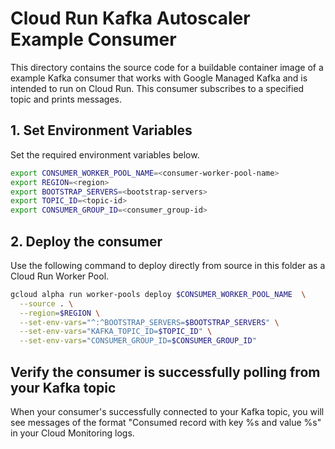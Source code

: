 # Cloud Run Kafka Autoscaler Example Consumer

This directory contains the source code for a buildable container image of a
example Kafka consumer that works with Google Managed Kafka and is intended to
run on Cloud Run. This consumer subscribes to a specified topic and prints
messages.

## 1. Set Environment Variables
Set the required environment variables below.

```bash
export CONSUMER_WORKER_POOL_NAME=<consumer-worker-pool-name>
export REGION=<region>
export BOOTSTRAP_SERVERS=<bootstrap-servers>
export TOPIC_ID=<topic-id>
export CONSUMER_GROUP_ID=<consumer_group-id>
```

## 2. Deploy the consumer
Use the following command to deploy directly from source in this folder
as a Cloud Run Worker Pool.

```bash
gcloud alpha run worker-pools deploy $CONSUMER_WORKER_POOL_NAME  \
  --source . \
  --region=$REGION \
  --set-env-vars="^:^BOOTSTRAP_SERVERS=$BOOTSTRAP_SERVERS" \
  --set-env-vars="KAFKA_TOPIC_ID=$TOPIC_ID" \
  --set-env-vars="CONSUMER_GROUP_ID=$CONSUMER_GROUP_ID"
```

## Verify the consumer is successfully polling from your Kafka topic
When your consumer's successfully connected to your Kafka topic, you will see
messages of the format "Consumed record with key %s and value %s" in your
Cloud Monitoring logs.


